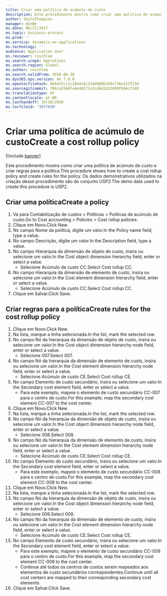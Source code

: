 ```yaml
---
title: Criar uma política de acúmulo de custo
description: Este procedimento mostra como criar uma política de acúmulo de custo e criar regras para a política.
author: ShylaThompson
manager: AnnBe
ms.date: 06/27/2017
ms.topic: business-process
ms.prod: ''
ms.service: dynamics-ax-applications
ms.technology: ''
audience: Application User
ms.reviewer: roschlom
ms.search.scope: Operations
ms.search.region: Global
ms.author: roschlom
ms.search.validFrom: 2016-06-30
ms.dyn365.ops.version: AX 7.0.0
ms.openlocfilehash: 8b6d32cc2c1844c6c334dd00b249c736e153f13d
ms.sourcegitcommit: 708ca25687a4e48271cdcd6d2d22d99fb94cf140
ms.translationtype: HT
ms.contentlocale: pt-BR
ms.lasthandoff: 10/10/2020
ms.locfileid: "3977638"
---
```

# <a name="create-a-cost-rollup-policy"></a><span data-ttu-id="3435f-103">Criar uma política de acúmulo de custo</span><span class="sxs-lookup"><span data-stu-id="3435f-103">Create a cost rollup policy</span></span>

[!include [banner](../../includes/banner.md)]

<span data-ttu-id="3435f-104">Este procedimento mostra como criar uma política de acúmulo de custo e criar regras para a política.</span><span class="sxs-lookup"><span data-stu-id="3435f-104">This procedure shows how to create a cost rollup policy and create rules for the policy.</span></span> <span data-ttu-id="3435f-105">Os dados demonstrativos utilizados na criação desse procedimento são do conjunto USP2.</span><span class="sxs-lookup"><span data-stu-id="3435f-105">The demo data used to create this procedure is USP2.</span></span>


## <a name="create-a-policy"></a><span data-ttu-id="3435f-106">Criar uma política</span><span class="sxs-lookup"><span data-stu-id="3435f-106">Create a policy</span></span>
1. <span data-ttu-id="3435f-107">Vá para Contabilização de custos > Políticas > Políticas de acúmulo de custo.</span><span class="sxs-lookup"><span data-stu-id="3435f-107">Go to Cost accounting > Policies > Cost rollup policies.</span></span>
2. <span data-ttu-id="3435f-108">Clique em Novo.</span><span class="sxs-lookup"><span data-stu-id="3435f-108">Click New.</span></span>
3. <span data-ttu-id="3435f-109">No campo Nome da política, digite um valor.</span><span class="sxs-lookup"><span data-stu-id="3435f-109">In the Policy name field, type a value.</span></span>
4. <span data-ttu-id="3435f-110">No campo Descrição, digite um valor.</span><span class="sxs-lookup"><span data-stu-id="3435f-110">In the Description field, type a value.</span></span>
5. <span data-ttu-id="3435f-111">No campo Hierarquia da dimensão de objeto de custo, insira ou selecione um valor.</span><span class="sxs-lookup"><span data-stu-id="3435f-111">In the Cost object dimension hierarchy field, enter or select a value.</span></span>
    * <span data-ttu-id="3435f-112">Selecione Acúmulo de custo CC.</span><span class="sxs-lookup"><span data-stu-id="3435f-112">Select Cost rollup CC.</span></span>  
6. <span data-ttu-id="3435f-113">No campo Hierarquia da dimensão de elemento de custo, insira ou selecione um valor.</span><span class="sxs-lookup"><span data-stu-id="3435f-113">In the Cost element dimension hierarchy field, enter or select a value.</span></span>
    * <span data-ttu-id="3435f-114">Selecione Acúmulo de custo CC.</span><span class="sxs-lookup"><span data-stu-id="3435f-114">Select Cost rollup CC.</span></span>  
7. <span data-ttu-id="3435f-115">Clique em Salvar.</span><span class="sxs-lookup"><span data-stu-id="3435f-115">Click Save.</span></span>

## <a name="create-rules-for-the-cost-rollup-policy"></a><span data-ttu-id="3435f-116">Criar regras para a política</span><span class="sxs-lookup"><span data-stu-id="3435f-116">Create rules for the cost rollup policy</span></span>
1. <span data-ttu-id="3435f-117">Clique em Novo.</span><span class="sxs-lookup"><span data-stu-id="3435f-117">Click New.</span></span>
2. <span data-ttu-id="3435f-118">Na lista, marque a linha selecionada.</span><span class="sxs-lookup"><span data-stu-id="3435f-118">In the list, mark the selected row.</span></span>
3. <span data-ttu-id="3435f-119">No campo Nó da hierarquia da dimensão de objeto de custo, insira ou selecione um valor.</span><span class="sxs-lookup"><span data-stu-id="3435f-119">In the Cost object dimension hierarchy node field, enter or select a value.</span></span>
    * <span data-ttu-id="3435f-120">Selecione 007.</span><span class="sxs-lookup"><span data-stu-id="3435f-120">Select 007.</span></span>  
4. <span data-ttu-id="3435f-121">No campo Nó da hierarquia da dimensão de elemento de custo, insira ou selecione um valor.</span><span class="sxs-lookup"><span data-stu-id="3435f-121">In the Cost element dimension hierarchy node field, enter or select a value.</span></span>
    * <span data-ttu-id="3435f-122">Selecione Acúmulo de custo CE.</span><span class="sxs-lookup"><span data-stu-id="3435f-122">Select Cost rollup CE.</span></span>  
5. <span data-ttu-id="3435f-123">No campo Elemento de custo secundário, insira ou selecione um valor.</span><span class="sxs-lookup"><span data-stu-id="3435f-123">In the Secondary cost element field, enter or select a value.</span></span>
    * <span data-ttu-id="3435f-124">Para este exemplo, mapeie o elemento de custo secundário CC-007 para o centro de custo.</span><span class="sxs-lookup"><span data-stu-id="3435f-124">For this example, map the secondary cost element CC-007 to the cost center.</span></span>  
6. <span data-ttu-id="3435f-125">Clique em Novo.</span><span class="sxs-lookup"><span data-stu-id="3435f-125">Click New.</span></span>
7. <span data-ttu-id="3435f-126">Na lista, marque a linha selecionada.</span><span class="sxs-lookup"><span data-stu-id="3435f-126">In the list, mark the selected row.</span></span>
8. <span data-ttu-id="3435f-127">No campo Nó da hierarquia da dimensão de objeto de custo, insira ou selecione um valor.</span><span class="sxs-lookup"><span data-stu-id="3435f-127">In the Cost object dimension hierarchy node field, enter or select a value.</span></span>
    * <span data-ttu-id="3435f-128">Selecione 008.</span><span class="sxs-lookup"><span data-stu-id="3435f-128">Select 008.</span></span>  
9. <span data-ttu-id="3435f-129">No campo Nó da hierarquia da dimensão de elemento de custo, insira ou selecione um valor.</span><span class="sxs-lookup"><span data-stu-id="3435f-129">In the Cost element dimension hierarchy node field, enter or select a value.</span></span>
    * <span data-ttu-id="3435f-130">Selecione Acúmulo de custo CE.</span><span class="sxs-lookup"><span data-stu-id="3435f-130">Select Cost rollup CE.</span></span>  
10. <span data-ttu-id="3435f-131">No campo Elemento de custo secundário, insira ou selecione um valor.</span><span class="sxs-lookup"><span data-stu-id="3435f-131">In the Secondary cost element field, enter or select a value.</span></span>
    * <span data-ttu-id="3435f-132">Para este exemplo, mapeie o elemento de custo secundário CC-008 para o centro de custo.</span><span class="sxs-lookup"><span data-stu-id="3435f-132">For this example, map the secondary cost element CC-008 to the cost center.</span></span>  
11. <span data-ttu-id="3435f-133">Clique em Novo.</span><span class="sxs-lookup"><span data-stu-id="3435f-133">Click New.</span></span>
12. <span data-ttu-id="3435f-134">Na lista, marque a linha selecionada.</span><span class="sxs-lookup"><span data-stu-id="3435f-134">In the list, mark the selected row.</span></span>
13. <span data-ttu-id="3435f-135">No campo Nó da hierarquia da dimensão de objeto de custo, insira ou selecione um valor.</span><span class="sxs-lookup"><span data-stu-id="3435f-135">In the Cost object dimension hierarchy node field, enter or select a value.</span></span>
    * <span data-ttu-id="3435f-136">Selecione 009.</span><span class="sxs-lookup"><span data-stu-id="3435f-136">Select 009.</span></span>  
14. <span data-ttu-id="3435f-137">No campo Nó da hierarquia da dimensão de elemento de custo, insira ou selecione um valor.</span><span class="sxs-lookup"><span data-stu-id="3435f-137">In the Cost element dimension hierarchy node field, enter or select a value.</span></span>
    * <span data-ttu-id="3435f-138">Selecione Acúmulo de custo CE.</span><span class="sxs-lookup"><span data-stu-id="3435f-138">Select Cost rollup CE.</span></span>  
15. <span data-ttu-id="3435f-139">No campo Elemento de custo secundário, insira ou selecione um valor.</span><span class="sxs-lookup"><span data-stu-id="3435f-139">In the Secondary cost element field, enter or select a value.</span></span>
    * <span data-ttu-id="3435f-140">Para este exemplo, mapeie o elemento de custo secundário CC-009 para o centro de custo.</span><span class="sxs-lookup"><span data-stu-id="3435f-140">For this example, map the secondary cost element CC-009 to the cost center.</span></span>  
    * <span data-ttu-id="3435f-141">Continue até todos os centros de custos serem mapeados aos elementos de custo secundários correspondentes.</span><span class="sxs-lookup"><span data-stu-id="3435f-141">Continue until all cost centers are mapped to their corresponding secondary cost elements.</span></span>  
16. <span data-ttu-id="3435f-142">Clique em Salvar.</span><span class="sxs-lookup"><span data-stu-id="3435f-142">Click Save.</span></span>

